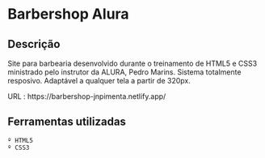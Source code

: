 # Barbershop Alura


## Descrição
<p>
  Site para barbearia desenvolvido durante o treinamento de HTML5 e CSS3 ministrado pelo instrutor da ALURA, Pedro Marins.
  Sistema totalmente resposivo. Adaptável a qualquer tela a partir de 320px.
</p>
URL : https://barbershop-jnpimenta.netlify.app/

## Ferramentas utilizadas
    
    º HTML5
    º CSS3

